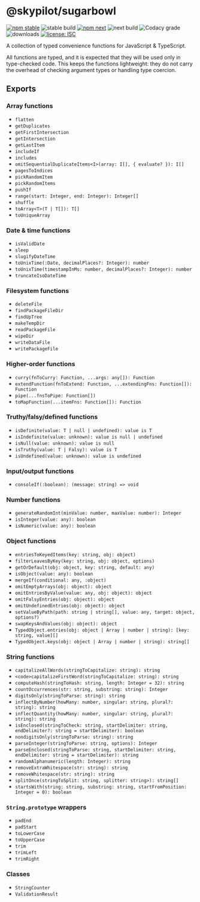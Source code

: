 # @skypilot/sugarbowl

[![npm stable](https://img.shields.io/npm/v/@skypilot/sugarbowl?label=stable)](https://www.npmjs.com/package/@skypilot/sugarbowl)
![stable build](https://img.shields.io/github/workflow/status/skypilot-dev/sugarbowl/Stable%20release?label=stable%20build)
[![npm next](https://img.shields.io/npm/v/@skypilot/sugarbowl/next?label=next)](https://www.npmjs.com/package/@skypilot/sugarbowl)
![next build](https://img.shields.io/github/workflow/status/skypilot-dev/sugarbowl/Prerelease?branch=next&label=next%20build)
![Codacy grade](https://img.shields.io/codacy/grade/218540d35b43406f802719cd8af93a10)
![downloads](https://img.shields.io/npm/dm/@skypilot/sugarbowl)
[![license: ISC](https://img.shields.io/badge/license-ISC-blue.svg)](https://opensource.org/licenses/ISC)

A collection of typed convenience functions for JavaScript & TypeScript.

All functions are typed, and it is expected that they will be used only in
type-checked code. This keeps the functions lightweight: they do not
carry the overhead of checking argument types or handling type coercion.

## Exports

### Array functions

-   `flatten`
-   `getDuplicates`
-   `getFirstIntersection`
-   `getIntersection`
-   `getLastItem`
-   `includeIf`
-   `includes`
-   `omitSequentialDuplicateItems<I>(array: I[], { evaluate? }): I[]`
-   `pagesToIndices`
-   `pickRandomItem`
-   `pickRandomItems`
-   `pushIf`
-   `range(start: Integer, end: Integer): Integer[]`
-   `shuffle`
-   `toArray<T>(T | T[]): T[]`
-   `toUniqueArray`

### Date & time functions

-   `isValidDate`
-   `sleep`
-   `slugifyDateTime`
-   `toUnixTime(:Date, decimalPlaces?: Integer): number`
-   `toUnixTime(timestampInMs: number, decimalPlaces?: Integer): number`
-   `truncateIsoDateTime`

### Filesystem functions

-   `deleteFile`
-   `findPackageFileDir`
-   `findUpTree`
-   `makeTempDir`
-   `readPackageFile`
-   `wipeDir`
-   `writeDataFile`
-   `writePackageFile`

### Higher-order functions

-   `curry(fnToCurry: Function, ...args: any[]): Function`
-   `extendFunction(fnToExtend: Function, ...extendingFns: Function[]): Function`
-   `pipe(...fnsToPipe: Function[])`
-   `toMapFunction(...itemFns: Function[]): Function`

### Truthy/falsy/defined functions

-   `isDefinite(value: T | null | undefined): value is T`
-   `isIndefinite(value: unknown): value is null | undefined`
-   `isNull(value: unknown): value is null`
-   `isTruthy(value: T | Falsy): value is T`
-   `isUndefined(value: unknown): value is undefined`

### Input/output functions

-   `consoleIf(:boolean): (message: string) => void`

### Number functions

-   `generateRandomInt(minValue: number, maxValue: number): Integer`
-   `isInteger(value: any): boolean`
-   `isNumeric(value: any): boolean`

### Object functions

-   `entriesToKeyedItems(key: string, obj: object)`
-   `filterLeavesByKey(key: string, obj: object, options)`
-   `getOrDefault(obj: object, key: string, default: any)`
-   `isObject(value: any): boolean`
-   `mergeIf(conditional: any, :object)`
-   `omitEmptyArrays(obj: object): object`
-   `omitEntriesByValue(value: any, obj: object): object`
-   `omitFalsyEntries(obj: object): object`
-   `omitUndefinedEntries(obj: object): object`
-   `setValueByPath(path: string | string[], value: any, target: object, options?)`
-   `swapKeysAndValues(obj: object): object`
-   `TypedObject.entries(obj: object | Array | number | string): [key: string, value][]`
-   `TypedObject.keys(obj: object | Array | number | string): string[]`

### String functions

-   `capitalizeAllWords(stringToCapitalize: string): string`
-   `<code>capitalizeFirstWord(stringToCapitalize: string): string`
-   `computeHash(stringToHash: string, length: Integer = 32): string`
-   `countOccurrences(str: string, substring: string): Integer`
-   `digitsOnly(stringToParse: string): string`
-   `inflectByNumber(howMany: number, singular: string, plural?: string): string`
-   `inflectQuantity(howMany: number, singular: string, plural?: string): string`
-   `isEnclosed(stringToCheck: string, startDelimiter: string, endDelimiter?: string = startDelimiter): boolean`
-   `nondigitsOnly(stringToParse: string): string`
-   `parseInteger(stringToParse: string, options): Integer`
-   `parseEnclosed(stringToParse: string, startDelimiter: string, endDelimiter: string = startDelimiter): string`
-   `randomAlphanumeric(length: Integer): string`
-   `removeExtraWhitespace(str: string): string`
-   `removeWhitespace(str: string): string`
-   `splitOnce(stringToSplit: string, splitter: string>): string[]`
-   `startsWith(string: string, substring: string, startFromPosition: Integer = 0): boolean`

### `String.prototype` wrappers

-   `padEnd`
-   `padStart`
-   `toLowerCase`
-   `toUpperCase`
-   `trim`
-   `trimLeft`
-   `trimRight`

### Classes

-   `StringCounter`
-   `ValidationResult`
